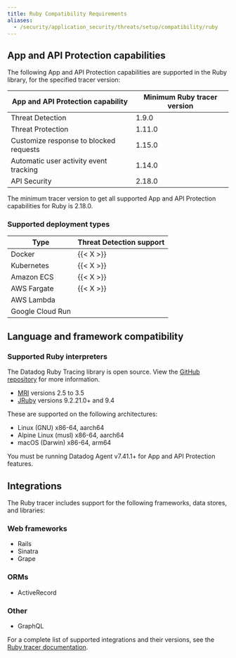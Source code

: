 ```yaml
---
title: Ruby Compatibility Requirements
aliases:
  - /security/application_security/threats/setup/compatibility/ruby
---
```


## App and API Protection capabilities

The following App and API Protection capabilities are supported in the Ruby library, for the specified tracer version:

| App and API Protection capability                   | Minimum Ruby tracer version |
| -------------------------------------------------- | --------------------------- |
| Threat Detection                                   | 1.9.0                      |
| Threat Protection                                  | 1.11.0                      |
| Customize response to blocked requests             | 1.15.0                      |
| Automatic user activity event tracking             | 1.14.0                      |
| API Security                                       | 2.18.0                      |

The minimum tracer version to get all supported App and API Protection capabilities for Ruby is 2.18.0.

### Supported deployment types

| Type              | Threat Detection support |
|------------------ | ------------------------ |
| Docker            | {{< X >}}                |
| Kubernetes        | {{< X >}}                |
| Amazon ECS        | {{< X >}}                |
| AWS Fargate       | {{< X >}}                |
| AWS Lambda        |                          |
| Google Cloud Run  |                          |

## Language and framework compatibility

### Supported Ruby interpreters

The Datadog Ruby Tracing library is open source. View the [GitHub repository][2] for more information.

- [MRI][2] versions 2.5 to 3.5
- [JRuby][3] versions 9.2.21.0+ and 9.4

These are supported on the following architectures:

- Linux (GNU) x86-64, aarch64
- Alpine Linux (musl) x86-64, aarch64
- macOS (Darwin) x86-64, arm64

You must be running Datadog Agent v7.41.1+ for App and API Protection features.

## Integrations

The Ruby tracer includes support for the following frameworks, data stores, and libraries:

### Web frameworks

- Rails
- Sinatra
- Grape

### ORMs

- ActiveRecord

### Other

- GraphQL

For a complete list of supported integrations and their versions, see the [Ruby tracer documentation][3].

[2]: https://github.com/DataDog/dd-trace-rb
[3]: /tracing/trace_collection/compatibility_requirements/ruby

